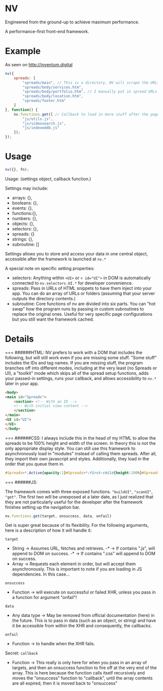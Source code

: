 # NV

Engineered from the ground-up to achieve maximum performance.

A performance-first front-end framework.

# Example

As seen on http://inventum.digital

```javascript
nv({
	spreads: [
		"spreads/main", // This is a directory, NV will scrape the URLs if your server outputs a directory map. Or if you have your server return an array, NV will JSON.parse it.
		"spreads/body/services.htm",
		"spreads/body/portfolio.htm", // I manually put in spread URLs for fine control of the order. Scraping will just add the spreads by alphabetical order.
		"spreads/body/location.htm",
		"spreads/footer.htm"
	]
}, function() {
	nv.functions.get([ // Callback to load in more stuff after the page renders.
		"js/utils.js",
		"js/videosearch.js",
		"js/indexeddb.js"
	]);
});
```

# Usage

```javascript
nv({}, fn);
```
Usage: (settings object, callback function.)

Settings may include:
* arrays: {},
* booleans: {},
* events: {},
* functions:{},
* numbers: {},
* objects: {},
* selectors: {},
* spreads: {}
* strings: {},
* subroutine: []

Settings allows you to store and access your data in one central object, accessible after the framework is launched at `nv.*`

A special note on specific setting properties:
* selectors: Anything within ```<UI>``` or ```< id="UI">``` in DOM is automatically connected to ```nv.selectors.UI.*``` for developer convenience.
* spreads: Pass in URLs of HTML snippets to have them inject into your app. You can do an array of URLs or folders (assuming that your server outputs the directory contents.)
* subroutine: Core functions of nv are divided into six parts. You can "hot swap" how the program runs by passing in custom subroutines to replace the original ones. Useful for very specific page configurations but you still want the framework cached.

# Details
===
######HTML:
NV prefers to work with a DOM that includes the following, but will still work even if you are missing some stuff. "Some stuff" includes the IDs and tag names. If you are missing stuff, the program branches off into different modes, including at the very least (no Spreads or UI), a "toolkit" mode which skips all of the spread setup functions, adds your passed-in settings, runs your callback, and allows accessibility to `nv.*` later in your app.

```html
<body>
<main id="Spreads">
	<section> <!-- With an ID -->
	<!-- With initial view content -->
	</section>
</main>
<UI id="UI">
</UI>
</body>
```
===
######CSS:
I always include this in the head of my HTML to allow the spreads to be 100% height and width of the screen. In theory this is not the only appropriate display style. You can still use this framework to asynchronously load in "modules" instead of calling them spreads. After all, they import their own javascript and styles. Additionally, they load in the order that you queue them in.

```css
#Spreads>*.Active{opacity:1}#Spreads>*:first-child{height:100%}#Spreads>*>*{text-align:center;display:table-cell;vertical-align:middle}#Spreads>*{display:table;height:100%;width:100%;transition:0.25s all ease-in-out;position:relative;opacity:0.125}#Spreads{height:100%;-webkit-overflow-scrolling:touch;font:400 16px/1.5 sans-serif}*{-webkit-text-size-adjust:none;-webkit-touch-callout:none;margin:0 auto;text-decoration:none;box-sizing:border-box;text-rendering:geometricPrecision}@viewport{width:device-width;zoom:1}a{color:inherit;font:inherit;pointer-events:auto}body,html,main{font:400 16px/1.5 sans-serif;color:#000;height:100%;width:100%;padding:0;margin:0}
```
===
######JS:

The framework comes with three exposed functions. `"buildUI"`, `"scanUI"`, `"get"`. The first two will be unexposed at a later date, as I just realized that they are not particularly useful for the developer after the framework finishes setting up the navigation bar.

```javascript
nv.functions.get(target, onsuccess, data, onfail)
```

Get is super great because of its flexibility. For the following arguments, here is a description of how it will handle it:

`target`

* String -> Assumes URL, fetches and retrieves.
-* -> If contains ".js", will append to DOM on success.
-* -> If contains ".css" will append to DOM on success.
* Array -> Requests each element in order, but will accept them asynchronously. This is important to note if you are loading in JS dependencies. In this case...

`onsuccess`

* Function -> will execute on successful or failed XHR, unless you pass in a function for argument "onfail"!

`data`

* Any data type -> May be removed from official documentation (here) in the future. This is to pass in data (such as an object, or string) and have it be accessible from within the XHR and consequently, the callbacks.

`onfail`

* Function -> to handle when the XHR fails.

Secret: `callback`

* Function -> This really is only here for when you pass in an array of targets, and then an onsuccess function to fire off at the very end of the array. This is here because the function calls itself recursively and moves the "onsuccess" function to "callback", until the array contents are all expired, then it is moved back to "onsuccess"